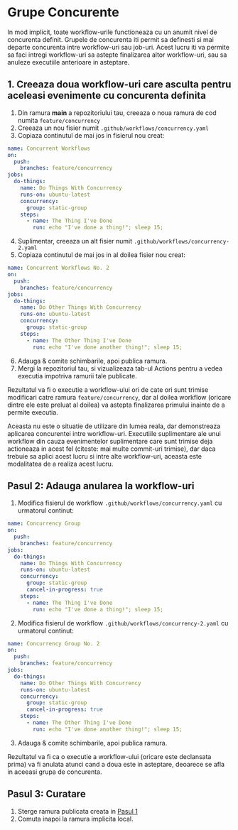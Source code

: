 # Grupe Concurente

In mod implicit, toate workflow-urile functioneaza cu un anumit nivel de concurenta definit. Grupele de concurenta iti permit sa definesti si mai departe concurenta intre workflow-uri sau job-uri. Acest lucru iti va permite sa faci intregi workflow-uri sa astepte finalizarea altor workflow-uri, sau sa anuleze executiile anterioare in asteptare.

## 1. Creeaza doua workflow-uri care asculta pentru aceleasi evenimente cu concurenta definita

1. Din ramura **main** a repozitoriului tau, creeaza o noua ramura de cod numita `feature/concurrency`
2. Creeaza un nou fisier numit `.github/workflows/concurrency.yaml`
3. Copiaza continutul de mai jos in fisierul nou creat:

```yaml
name: Concurrent Workflows
on:
  push:
    branches: feature/concurrency
jobs:
  do-things:
    name: Do Things With Concurrency
    runs-on: ubuntu-latest
    concurrency: 
      group: static-group
    steps:
      - name: The Thing I've Done
        run: echo "I've done a thing!"; sleep 15;
```

4. Suplimentar, creeaza un alt fisier numit `.github/workflows/concurrency-2.yaml`
5. Copiaza continutul de mai jos in al doilea fisier nou creat:

```yaml
name: Concurrent Workflows No. 2
on:
  push:
    branches: feature/concurrency
jobs:
  do-things:
    name: Do Other Things With Concurrency
    runs-on: ubuntu-latest
    concurrency: 
      group: static-group
    steps:
      - name: The Other Thing I've Done
        run: echo "I've done another thing!"; sleep 15;
```

6. Adauga & comite schimbarile, apoi publica ramura.
7. Mergi la repozitoriul tau, si vizualizeaza tab-ul Actions pentru a vedea executia impotriva ramurii tale publicate.

Rezultatul va fi o executie a workflow-ului ori de cate ori sunt trimise modificari catre ramura `feature/concurrency`, dar al doilea workflow (oricare dintre ele este preluat al doilea) va astepta finalizarea primului inainte de a permite executia.

Aceasta nu este o situatie de utilizare din lumea reala, dar demonstreaza aplicarea concurentei intre workflow-uri. Executiile suplimentare ale unui workflow din cauza evenimentelor suplimentare care sunt trimise deja actioneaza in acest fel (citeste: mai multe commit-uri trimise), dar daca trebuie sa aplici acest lucru si intre alte workflow-uri, aceasta este modalitatea de a realiza acest lucru.

## Pasul 2: Adauga anularea la workflow-uri

1. Modifica fisierul de workflow `.github/workflows/concurrency.yaml` cu urmatorul continut:

```yaml
name: Concurrency Group
on:
  push:
    branches: feature/concurrency
jobs:
  do-things:
    name: Do Things With Concurrency
    runs-on: ubuntu-latest
    concurrency: 
      group: static-group
      cancel-in-progress: true
    steps:
      - name: The Thing I've Done
        run: echo "I've done a thing!"; sleep 15;
```

2. Modifica fisierul de workflow `.github/workflows/concurrency-2.yaml` cu urmatorul continut:

```yaml
name: Concurrency Group No. 2
on:
  push:
    branches: feature/concurrency
jobs:
  do-things:
    name: Do Other Things With Concurrency
    runs-on: ubuntu-latest
    concurrency: 
      group: static-group
      cancel-in-progress: true
    steps:
      - name: The Other Thing I've Done
        run: echo "I've done another thing!"; sleep 15;
```

3. Adauga & comite schimbarile, apoi publica ramura.

Rezultatul va fi ca o executie a workflow-ului (oricare este declansata prima) va fi anulata atunci cand a doua este in asteptare, deoarece se afla in aceeasi grupa de concurenta.

## Pasul 3: Curatare
1. Sterge ramura publicata creata in [Pasul 1](#step-1-create-two-workflows-listening-for-the-same-events-with-concurrency-defined)
2. Comuta inapoi la ramura implicita local.